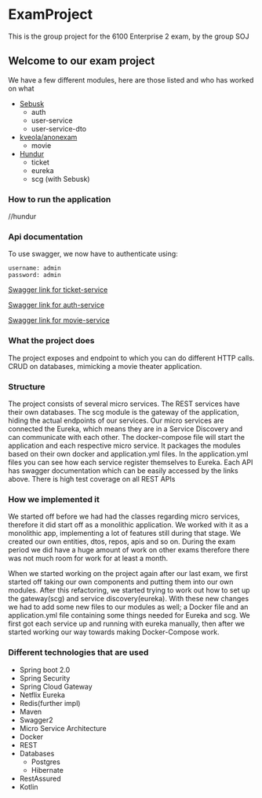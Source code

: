 # ExamProject

This is the group project for the 6100 Enterprise 2 exam, by the group SOJ

## Welcome to our exam project

We have a few different modules, here are those listed and who has worked on what

* [Sebusk](https://github.com/Sebusk)
    * auth
    * user-service
    * user-service-dto
* [kveola/anonexam](https://github.com/Kveola13)
    * movie
* [Hundur](https://github.com/Hundur)
    * ticket
    * eureka
    * scg (with Sebusk)
    
### How to run the application

//hundur

### Api documentation
To use swagger, we now have to authenticate using:
```
username: admin
password: admin
```
[Swagger link for ticket-service](http://localhost:8081/swagger-ui.html) 

[Swagger link for auth-service](http://localhost:8082/swagger-ui.html) 

[Swagger link for movie-service](http://localhost:8083/swagger-ui.html) 


### What the project does

The project exposes and endpoint to which you can do different HTTP calls. CRUD on databases, mimicking a movie theater application.

### Structure

The project consists of several micro services. The REST services have their own databases.
The scg module is the gateway of the application, hiding the actual endpoints of our services.
Our micro services are connected the Eureka, which means they are in a Service Discovery and can communicate with each other.
The docker-compose file will start the application and each respective micro service. It packages the modules based on their own docker and application.yml files.
In the application.yml files you can see how each service register themselves to Eureka.
Each API has swagger documentation which can be easily accessed by the links above. There is high test coverage on all REST APIs

### How we implemented it

We started off before we had had the classes regarding micro services, therefore it did start off as a monolithic application.
We worked with it as a monolithic app, implementing a lot of features still during that stage. We created our own entities, dtos, repos, apis and so on.
During the exam period we did have a huge amount of work on other exams therefore there was not much room for work for at least a month.

When we started working on the project again after our last exam, we first started off taking our own components and putting them into our own modules. 
After this refactoring, we started trying to work out how to set up the gateway(scg) and service discovery(eureka).
With these new changes we had to add some new files to our modules as well; a Docker file and an application.yml file containing some things needed for Eureka and scg.
We first got each service up and running with eureka manually, then after we started working our way towards making Docker-Compose work.

### Different technologies that are used

* Spring boot 2.0
* Spring Security
* Spring Cloud Gateway
* Netflix Eureka
* Redis(further impl)
* Maven
* Swagger2
* Micro Service Architecture
* Docker
* REST
* Databases
    * Postgres
    * Hibernate
* RestAssured
* Kotlin